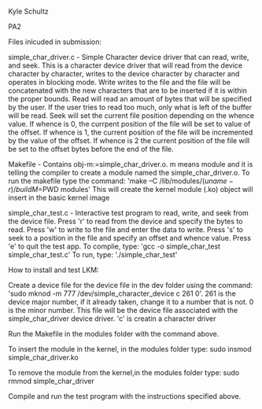 Kyle Schultz

PA2

Files inlcuded in submission:

simple_char_driver.c - Simple Character device driver that can read, write, and seek. This is a character device driver
that will read from the device character by character, writes to the device character by character and 
operates in blocking mode. Write writes to the file and the file will be concatenated with the new characters 
that are to be inserted if it is within the proper bounds. Read will read an amount of bytes that will be specified by the user.
If the user tries to read too much, only what is left of the buffer will be read. Seek will set the current file position
depending on the whence value. If whence is 0, the currpent position of the file will be set to value of the offset. 
If whence is 1, the current position of the file will be incremented by the value of the offset. 
If whence is 2 the current position of the file will be set to the offset bytes before the end of the file. 


Makefile - Contains obj-m:=simple_char_driver.o. m means module and it is telling the compiler to create
a module named the simple_char_driver.o. To run the makefile
type the command: 'make –C /lib/modules/$(uname -r)/build M=$PWD modules' 
This will create the kernel module (.ko) object will insert in the basic kernel image

simple_char_test.c - Interactive test program to read, write, and seek from the device file. Press 'r' to read from
the device and specify the bytes to read. Press 'w' to write to the file and enter the data to write. Press 's'
to seek to a position in the file and specify an offset and whence value. Press 'e' to quit the test app.
To complie, type: 'gcc -o simple_char_test simple_char_test.c'
To run, type: './simple_char_test'

How to install and test LKM:

Create a device file for the device file in the dev folder using the command: 
'sudo mknod -m 777 /dev/simple_character_device c 261 0'. 
261 is the device major number, if it already taken, change it to a number that is not. 0 is the minor number.
This file will be the device file associated with the simple_char_driver device driver. 'c' is creatin a character driver

Run the Makefile in the modules folder with the command above.

To insert the module in the kernel, in the modules folder type: sudo insmod simple_char_driver.ko

To remove the module from the kernel,in the modules folder type: sudo rmmod simple_char_driver

Compile and run the test program with the instructions specified above.